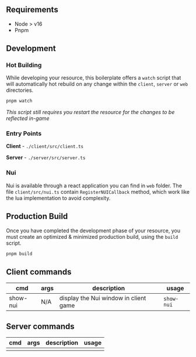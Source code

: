 <h1 align="center">
    <res>
</h1>

<div align="center">
    <description>
</div>

## Requirements

- Node > v16
- Pnpm

## Development

### Hot Building

While developing your resource, this boilerplate offers
a `watch` script that will automatically hot rebuild on any
change within the `client`, `server` or `web` directories.

```sh
pnpm watch
```

_This script still requires you restart the resource for the
changes to be reflected in-game_

### Entry Points

**Client** - `./client/src/client.ts`

**Server** - `./server/src/server.ts`

### Nui

Nui is available through a react application you can find in `web` folder.
The file `client/src/nui.ts` contain `RegisterNUICallback` method, which work like the lua implementation to avoid complexity.

## Production Build

Once you have completed the development phase of your resource,
you must create an optimized & minimized production build, using
the `build` script.

```sh
pnpm build
```

## Client commands

| cmd      | args | description                           | usage      |
| -------- | ---- | ------------------------------------- | ---------- |
| show-nui | N/A  | display the Nui window in client game | `show-nui` |

## Server commands

| cmd | args | description | usage |
| --- | ---- | ----------- | ----- |
|     |      |             |       |
